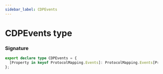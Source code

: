 ```yaml
---
sidebar_label: CDPEvents
---
```


# CDPEvents type

### Signature

```typescript
export declare type CDPEvents = {
  [Property in keyof ProtocolMapping.Events]: ProtocolMapping.Events[Property][0];
};
```
